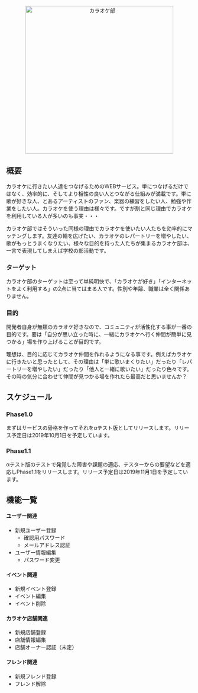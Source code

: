 <p align="center">
  <a href="https://cakephp.org/" target="_blank" >
    <img alt="カラオケ部" src="https://user-images.githubusercontent.com/4088472/65383943-ef1b9900-dd56-11e9-916e-f13495ada9e0.png" width="400" />
  </a>
</p>

## 概要

カラオケに行きたい人達をつなげるためのWEBサービス。単につなげるだけではなく、効率的に、そしてより相性の良い人とつながる仕組みが満載です。単に歌が好きな人、とあるアーティストのファン、楽器の練習をしたい人、勉強や作業をしたい人。カラオケを使う理由は様々です。ですが割と同じ理由でカラオケを利用している人が多いのも事実・・・

カラオケ部ではそういった同様の理由でカラオケを使いたい人たちを効率的にマッチングします。友達の輪を広げたい、カラオケのレパートリーを増やしたい、歌がもっとうまくなりたい、様々な目的を持った人たちが集まるカラオケ部は、一言で表現してしまえば学校の部活動です。

### ターゲット

カラオケ部のターゲットは至って単純明快で、「カラオケが好き」「インターネットをよく利用する」の2点に当てはまる人です。性別や年齢、職業は全く関係ありません。

### 目的

開発者自身が無類のカラオケ好きなので、コミュニティが活性化する事が一番の目的です。要は「自分が思い立った時に、一緒にカラオケへ行く仲間が簡単に見つかる」場を作り上げることが目的です。

理想は、目的に応じてカラオケ仲間を作れるようになる事です。例えばカラオケに行きたいと思ったとして、その理由は「単に歌いまくりたい」だったり「レパートリーを増やしたい」だったり「他人と一緒に歌いたい」だったり色々です。その時の気分に合わせて仲間が見つかる場を作れたら最高だと思いませんか？

## スケジュール

### Phase1.0

まずはサービスの骨格を作ってそれをαテスト版としてリリースします。リリース予定日は2019年10月1日を予定しています。

### Phase1.1

αテスト版のテストで発覚した障害や課題の適応、テスターからの要望などを適応しPhase1.1をリリースします。リリース予定日は2019年11月1日を予定しています。

## 機能一覧

#### ユーザー関連

- 新規ユーザー登録
  - 確認用パスワード
  - メールアドレス認証
- ユーザー情報編集
  - パスワード変更

#### イベント関連

- 新規イベント登録
- イベント編集
- イベント削除

#### カラオケ店舗関連

- 新規店舗登録
- 店舗情報編集
- 店舗オーナー認証（未定）

#### フレンド関連

- 新規フレンド登録
- フレンド解除

